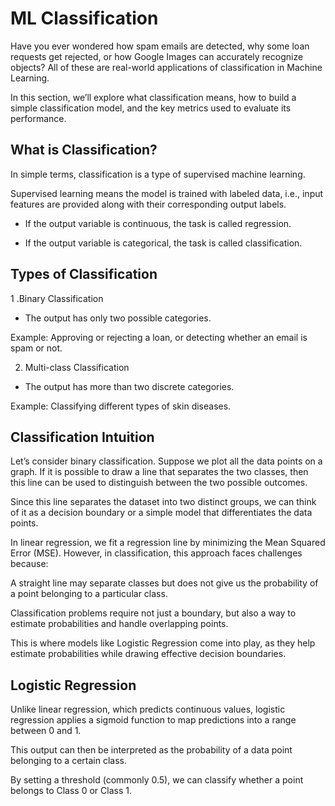 # ML Classification

Have you ever wondered how spam emails are detected, why some loan requests get rejected, or how Google Images can accurately recognize objects?
All of these are real-world applications of classification in Machine Learning.

In this section, we’ll explore what classification means, how to build a simple classification model, and the key metrics used to evaluate its performance.

## What is Classification?

In simple terms, classification is a type of supervised machine learning.

Supervised learning means the model is trained with labeled data, i.e., input features are provided along with their corresponding output labels.

- If the output variable is continuous, the task is called regression.

- If the output variable is categorical, the task is called classification.

## Types of Classification

1 .Binary Classification

  - The output has only two possible categories.

Example: Approving or rejecting a loan, or detecting whether an email is spam or not.

2. Multi-class Classification

 - The output has more than two discrete categories.

Example: Classifying different types of skin diseases.

## Classification Intuition

Let’s consider binary classification. Suppose we plot all the data points on a graph. If it is possible to draw a line that separates the two classes, then this line can be used to distinguish between the two possible outcomes.

Since this line separates the dataset into two distinct groups, we can think of it as a decision boundary or a simple model that differentiates the data points.

In linear regression, we fit a regression line by minimizing the Mean Squared Error (MSE). However, in classification, this approach faces challenges because:

A straight line may separate classes but does not give us the probability of a point belonging to a particular class.

Classification problems require not just a boundary, but also a way to estimate probabilities and handle overlapping points.

This is where models like Logistic Regression come into play, as they help estimate probabilities while drawing effective decision boundaries.


## Logistic Regression

Unlike linear regression, which predicts continuous values, logistic regression applies a sigmoid function to map predictions into a range between 0 and 1.

This output can then be interpreted as the probability of a data point belonging to a certain class.

By setting a threshold (commonly 0.5), we can classify whether a point belongs to Class 0 or Class 1.
